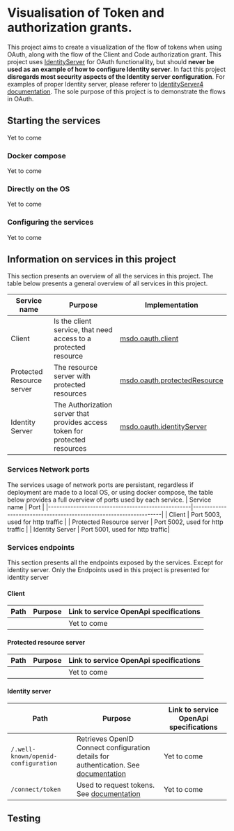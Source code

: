 # Visualisation of Token and authorization  grants.
This project aims to create a visualization of the flow of tokens when using OAuth, along with the flow
of the Client and Code authorization grant. This project uses [IdentityServer](https://duendesoftware.com/products/identityserver) for OAuth functionallity, but should  **never be used as an example of how to configure Identity server**.
In fact this project **disregards most security aspects of the Identity server configuration**. For examples of proper Identity server, please referer
to [IdentityServer4 documentation](https://docs.duendesoftware.com/identityserver/v7). The sole purpose of this project is to demonstrate the flows
in OAuth.

## Starting the services
Yet to come
### Docker compose
Yet to come
### Directly on the OS
Yet to come
### Configuring the services
Yet to come
## Information on services in this project
This section presents an overview of all the services in this project. The table below presents a general overview of all services in this project.

| Service name                                      | Purpose                                                           |Implementation                                                           |
|---------------------------------------------------|-------------------------------------------------------------------|-------------------------------------------------------------------|
| Client | Is the client service, that need access to a protected resource | [msdo.oauth.client](./msdo.oauth.client) |
| Protected Resource server | The resource server with protected resources | [msdo.oauth.protectedResource](./msdo.oauth.protectedResource) |
| Identity Server | The Authorization server that provides access token for protected resources | [msdo.oauth.identityServer](./msdo.oauth.identityServer) |

### Services Network ports
The services usage of network ports are persistant, regardless if deployment are made to a local OS, or using docker compose,
the table below provides a full overview of ports used by each service.
| Service name                                      | Port                                                           |
|---------------------------------------------------|-------------------------------------------------------------------|
| Client | Port 5003, used for http traffic  |
| Protected Resource server | Port 5002, used for http traffic |
| Identity Server | Port 5001, used for http traffic|

### Services endpoints
This section presents all the endpoints exposed by the services. Except for identity server. Only
the Endpoints used in this project is presented for identity server

#### Client
| Path                                      | Purpose                                                           | Link to service OpenApi specifications |
|---------------------------------------------------|-------------------------------------------------------------------|-------------------------------------------------------------------|
||| Yet to come|

#### Protected resource server
| Path                                      | Purpose                                                           | Link to service OpenApi specifications |
|---------------------------------------------------|-------------------------------------------------------------------|-------------------------------------------------------------------|
||| Yet to come|

#### Identity server
| Path                                      | Purpose                                                           | Link to service OpenApi specifications |
|---------------------------------------------------|-------------------------------------------------------------------|-------------------------------------------------------------------|
| ```/.well-known/openid-configuration``` |  Retrieves OpenID Connect configuration details for authentication. See [documentation](https://identityserver4.readthedocs.io/en/latest/endpoints/discovery.html) | Yet to come|
| ```/connect/token``` |  Used to request tokens. See [documentation](https://identityserver4.readthedocs.io/en/latest/endpoints/token.html)  | Yet to come|

## Testing